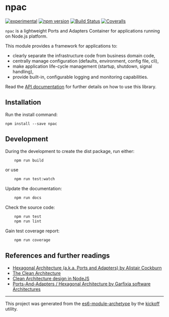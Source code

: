 # npac

[![experimental](http://badges.github.io/stability-badges/dist/experimental.svg)](http://github.com/badges/stability-badges)
[![npm version][npm-badge]][npm-url]
[![Build Status][travis-badge]][travis-url]
[![Coveralls][BadgeCoveralls]][Coveralls]

`npac` is a lightweight Ports and Adapters Container for applications running on Node.js platform.

This module provides a framework for applications to:
- clearly separate the infrastructure code from business domain code,
- centrally manage configuration (defaults, environment, config file, cli),
- make application life-cycle management (startup, shutdown, signal handling),
- provide built-in, configurable logging and monitoring capabilities.

Read the [API documentation](https://tombenke.github.io/npac/)
for further details on how to use this library.


## Installation

Run the install command:

    npm install --save npac


## Development

During the development to create the dist package, run either:

```bash
    npm run build
```

or use

```bash
    npm run test:watch
```

Update the documentation:

```bash
    npm run docs
```

Check the source code:

```bash
    npm run test
    npm run lint
```

Gain test coverage report:

```bash
    npm run coverage
```

## References and further readings

- [Hexagonal Architecture (a.k.a. Ports and Adapters) by Alistair Cockburn](http://alistair.cockburn.us/Hexagonal+architecture)
- [The Clean Architecture](https://8thlight.com/blog/uncle-bob/2012/08/13/the-clean-architecture.html)
- [Clean Architecture design in NodeJS](https://solidgeargroup.com/clean-architecture-in-nodejs)
- [Ports-And-Adapters / Hexagonal Architecture by Garfixia software Architectures](http://www.dossier-andreas.net/software_architecture/ports_and_adapters.html)

---

This project was generated from the [es6-module-archetype](https://github.com/tombenke/es6-module-archetype)
by the [kickoff](https://github.com/tombenke/kickoff) utility.

[npm-badge]: https://badge.fury.io/js/npac.svg
[npm-url]: https://badge.fury.io/js/npac
[travis-badge]: https://api.travis-ci.org/tombenke/npac.svg
[travis-url]: https://travis-ci.org/tombenke/npac
[Coveralls]: https://coveralls.io/github/tombenke/npac?branch=master
[BadgeCoveralls]: https://coveralls.io/repos/github/tombenke/npac/badge.svg?branch=master

